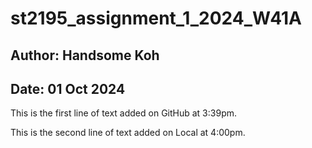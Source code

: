 # st2195_assignment_1_2024_W41A

## Author: Handsome Koh
## Date: 01 Oct 2024

This is the first line of text added on GitHub at 3:39pm.

This is the second line of text added on Local at 4:00pm.